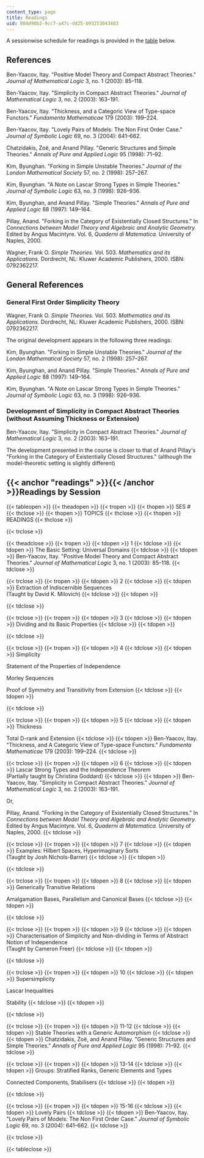 ```yaml
---
content_type: page
title: Readings
uid: 804d90b2-9cc7-a47c-dd25-b93253043483
---
```


A sessionwise schedule for readings is provided in the [table](#readings) below.

References
----------

Ben-Yaacov, Itay. "Positive Model Theory and Compact Abstract Theories." _Journal of Mathematical Logic_ 3, no. 1 (2003): 85–118.

Ben-Yaacov, Itay. "Simplicity in Compact Abstract Theories." _Journal of Mathematical Logic_ 3, no. 2 (2003): 163–191.

Ben-Yaacov, Itay. "Thickness, and a Categoric View of Type-space Functors." _Fundamenta Mathematicae_ 179 (2003): 199–224.

Ben-Yaacov, Itay. "Lovely Pairs of Models: The Non First Order Case." _Journal of Symbolic Logic_ 69, no. 3 (2004): 641–662.

Chatzidakis, Zoë, and Anand Pillay. "Generic Structures and Simple Theories." _Annals of Pure and Applied Logic_ 95 (1998): 71–92.

Kim, Byunghan. "Forking in Simple Unstable Theories." _Journal of the London Mathematical Society_ 57, no. 2 (1998): 257–267.

Kim, Byunghan. "A Note on Lascar Strong Types in Simple Theories." _Journal of Symbolic Logic_ 63, no. 3 (1998): 926–936.

Kim, Byunghan, and Anand Pillay. "Simple Theories." _Annals of Pure and Applied Logic_ 88 (1997): 149–164.

Pillay, Anand. "Forking in the Category of Existentially Closed Structures." In _Connections between Model Theory and Algebraic and Analytic Geometry._ Edited by Angus Macintyre. Vol. 6, _Quaderni di Matematica._ University of Naples, 2000.

Wagner, Frank O. _Simple Theories._ Vol. 503. _Mathematics and its Applications._ Dordrecht, NL: Kluwer Academic Publishers, 2000. ISBN: 0792362217.

General References
------------------

### General First Order Simplicity Theory

Wagner, Frank O. _Simple Theories._ Vol. 503. _Mathematics and its Applications._ Dordrecht, NL: Kluwer Academic Publishers, 2000. ISBN: 0792362217.

The original development appears in the following three readings:

Kim, Byunghan. "Forking in Simple Unstable Theories." _Journal of the London Mathematical Society_ 57, no. 2 (1998): 257–267.

Kim, Byunghan, and Anand Pillay. "Simple Theories." _Annals of Pure and Applied Logic_ 88 (1997): 149–164.

Kim, Byunghan. "A Note on Lascar Strong Types in Simple Theories." _Journal of Symbolic Logic_ 63, no. 3 (1998): 926–936.

### Development of Simplicity in Compact Abstract Theories (without Assuming Thickness or Extension)

Ben-Yaacov, Itay. "Simplicity in Compact Abstract Theories." _Journal of Mathematical Logic_ 3, no. 2 (2003): 163–191.

The development presented in the course is closer to that of Anand Pillay's "Forking in the Category of Existentially Closed Structures." (although the model-theoretic setting is slightly different)

{{< anchor "readings" >}}{{< /anchor >}}Readings by Session
-----------------------------------------------------------

{{< tableopen >}}
{{< theadopen >}}
{{< tropen >}}
{{< thopen >}}
SES #
{{< thclose >}}
{{< thopen >}}
TOPICS
{{< thclose >}}
{{< thopen >}}
READINGS
{{< thclose >}}

{{< trclose >}}

{{< theadclose >}}
{{< tropen >}}
{{< tdopen >}}
1
{{< tdclose >}}
{{< tdopen >}}
The Basic Setting: Universal Domains
{{< tdclose >}}
{{< tdopen >}}
Ben-Yaacov, Itay. "Positive Model Theory and Compact Abstract Theories." _Journal_ _of Mathematical Logic_ 3, no. 1 (2003): 85–118.
{{< tdclose >}}

{{< trclose >}}
{{< tropen >}}
{{< tdopen >}}
2
{{< tdclose >}}
{{< tdopen >}}
Extraction of Indiscernible Sequences  
(Taught by David K. Milovich)
{{< tdclose >}}
{{< tdopen >}}

{{< tdclose >}}

{{< trclose >}}
{{< tropen >}}
{{< tdopen >}}
3
{{< tdclose >}}
{{< tdopen >}}
Dividing and its Basic Properties
{{< tdclose >}}
{{< tdopen >}}

{{< tdclose >}}

{{< trclose >}}
{{< tropen >}}
{{< tdopen >}}
4
{{< tdclose >}}
{{< tdopen >}}
Simplicity  
  
Statement of the Properties of Independence  
  
Morley Sequences  
  
Proof of Symmetry and Transitivity from Extension
{{< tdclose >}}
{{< tdopen >}}

{{< tdclose >}}

{{< trclose >}}
{{< tropen >}}
{{< tdopen >}}
5
{{< tdclose >}}
{{< tdopen >}}
Thickness  
  
Total D-rank and Extension
{{< tdclose >}}
{{< tdopen >}}
Ben-Yaacov, Itay. "Thickness, and A Categoric View of Type-space Functors." _Fundamenta Mathematicae_ 179 (2003): 199–224.
{{< tdclose >}}

{{< trclose >}}
{{< tropen >}}
{{< tdopen >}}
6
{{< tdclose >}}
{{< tdopen >}}
Lascar Strong Types and the Independence Theorem  
(Partially taught by Christina Goddard)
{{< tdclose >}}
{{< tdopen >}}
Ben-Yaacov, Itay. "Simplicity in Compact Abstract Theories." _Journal of Mathematical Logic_ 3, no. 2 (2003): 163–191.  
  
Or,  
  
Pillay, Anand. "Forking in the Category of Existentially Closed Structures." In _Connections between Model Theory and Algebraic and Analytic Geometry._ Edited by Angus Macintyre. Vol. 6, _Quaderni di Matematica._ University of Naples, 2000.
{{< tdclose >}}

{{< trclose >}}
{{< tropen >}}
{{< tdopen >}}
7
{{< tdclose >}}
{{< tdopen >}}
Examples: Hilbert Spaces, Hyperimaginary Sorts  
(Taught by Josh Nichols-Barrer)
{{< tdclose >}}
{{< tdopen >}}

{{< tdclose >}}

{{< trclose >}}
{{< tropen >}}
{{< tdopen >}}
8
{{< tdclose >}}
{{< tdopen >}}
Generically Transitive Relations  
  
Amalgamation Bases, Parallelism and Canonical Bases
{{< tdclose >}}
{{< tdopen >}}

{{< tdclose >}}

{{< trclose >}}
{{< tropen >}}
{{< tdopen >}}
9
{{< tdclose >}}
{{< tdopen >}}
Characterisation of Simplicity and Non-dividing in Terms of Abstract Notion of Independence  
(Taught by Cameron Freer)
{{< tdclose >}}
{{< tdopen >}}

{{< tdclose >}}

{{< trclose >}}
{{< tropen >}}
{{< tdopen >}}
10
{{< tdclose >}}
{{< tdopen >}}
Supersimplicity  
  
Lascar Inequalities  
  
Stability
{{< tdclose >}}
{{< tdopen >}}

{{< tdclose >}}

{{< trclose >}}
{{< tropen >}}
{{< tdopen >}}
11-12
{{< tdclose >}}
{{< tdopen >}}
Stable Theories with a Generic Automorphism
{{< tdclose >}}
{{< tdopen >}}
Chatzidakis, Zoë, and Anand Pillay. "Generic Structures and Simple Theories." _Annals of Pure and Applied Logic_ 95 (1998): 71–92.
{{< tdclose >}}

{{< trclose >}}
{{< tropen >}}
{{< tdopen >}}
13-14
{{< tdclose >}}
{{< tdopen >}}
Groups: Stratified Ranks, Generic Elements and Types  
  
Connected Components, Stabilisers
{{< tdclose >}}
{{< tdopen >}}

{{< tdclose >}}

{{< trclose >}}
{{< tropen >}}
{{< tdopen >}}
15-16
{{< tdclose >}}
{{< tdopen >}}
Lovely Pairs
{{< tdclose >}}
{{< tdopen >}}
Ben-Yaacov, Itay. "Lovely Pairs of Models: The Non First Order Case." _Journal of Symbolic Logic_ 69, no. 3 (2004): 641–662.
{{< tdclose >}}

{{< trclose >}}

{{< tableclose >}}